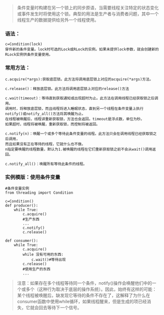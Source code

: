 > 条件变量时构建在另一个锁上的同步原语，当需要线程关注特定的状态变化或事件发生时将使用这个锁。典型的用法是生产者与消费者问题，其中一个线程生产的数据提供给另外一个线程使用。

### 语法：

```
c=Condition(lock)
穿件新的条件变量。lock时可选的Lock或RLock的实例。如果未提供lock参数，就会创建新的RLock实例供条件变量使用。
```

### 常用方法：

```
c.acquire(*args):获取底层锁。此方法将调用底层锁上对应的acquire(*args)方法。

c.release()：释放底层锁。此方法将调用底层锁上对应的release()方法

c.wait(timeout)：等待直到获取通知或出现超时为止。此方法在调用线程已经获取锁之后调用。
调用时，将释放底层锁，而且线程将进入睡眠状态，直到另一个线程在条件变量上执行notify()或notify_all()方法将其唤醒为止。
在线程被唤醒后，线程讲重新获取锁，方法也会返回。timeout是浮点数，单位为秒。
如果超时，线程将被唤醒，重新获取锁，而控制将被返回。

c.notify(n)：唤醒一个或多个等待此条件变量的线程。此方法只会在调用线程已经获取锁之后调用，
而且如果没有正在等待的线程，它就什么也不做。
n指定要唤醒的线程数量，默认为1.被唤醒的线程在它们重新获取锁之前不会从wait()调用返回。

c.notify_all()：唤醒所有等待此条件的线程。
```

### 实例模版：使用条件变量

```
#条件变量实例
from threading import Condition

c=Condition()
def producer():
    while True:
        c.acquire()
        #生产东西
        ...
        c.notify()
        c.release()

def consumer():
    while True:
        c.acquire()
        while 没有可用的东西:
            c.wait()#等待出现
        c.release()
        #使用生产的东西
        ...
```

> 注意：如果存在多个线程等待同一个条件，notify\(\)操作会唤醒他们中的一个或多个（这种行为取决于底层的操作系统）。因此，始终有这样的可能：某个线程被唤醒后，缺发现它等待的条件不存在了，这解释了为什么在consumer函数中使用while循环，如果线程醒来，但是生成的项已经消失，它就会回去等待下一个信号。



